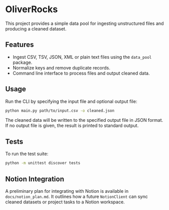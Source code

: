 # OliverRocks

This project provides a simple data pool for ingesting unstructured files and producing a cleaned dataset.

## Features

- Ingest CSV, TSV, JSON, XML or plain text files using the `data_pool` package.
- Normalize keys and remove duplicate records.
- Command line interface to process files and output cleaned data.

## Usage

Run the CLI by specifying the input file and optional output file:

```bash
python main.py path/to/input.csv -o cleaned.json
```

The cleaned data will be written to the specified output file in JSON format. If no output file is given, the result is printed to standard output.

## Tests

To run the test suite:

```bash
python -m unittest discover tests
```

## Notion Integration

A preliminary plan for integrating with Notion is available in `docs/notion_plan.md`.
It outlines how a future `NotionClient` can sync cleaned datasets or project tasks
to a Notion workspace.
